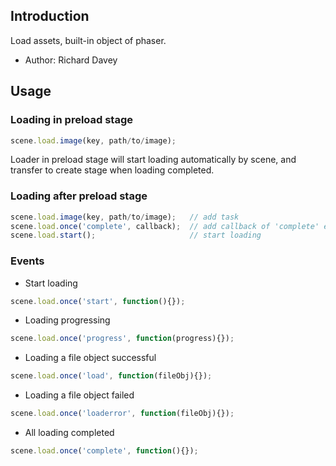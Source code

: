 ## Introduction

Load assets, built-in object of phaser.

- Author: Richard Davey

## Usage

### Loading in preload stage

```javascript
scene.load.image(key, path/to/image);
```

Loader in preload stage will start loading automatically by scene, and transfer to create stage when loading completed.

### Loading after preload stage

```javascript
scene.load.image(key, path/to/image);   // add task
scene.load.once('complete', callback);  // add callback of 'complete' event
scene.load.start();                     // start loading
```

### Events

- Start loading

```javascript
scene.load.once('start', function(){});
```

- Loading progressing

```javascript
scene.load.once('progress', function(progress){});
```

- Loading a file object successful

```javascript
scene.load.once('load', function(fileObj){});
```

- Loading a file object failed

```javascript
scene.load.once('loaderror', function(fileObj){});
```

- All loading completed

```javascript
scene.load.once('complete', function(){});
```